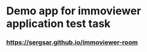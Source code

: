 # Demo app for immoviewer application test task
### <a href="https://sergsar.github.io/immoviewer-room" target="_blank">https://sergsar.github.io/immoviewer-room </a>
